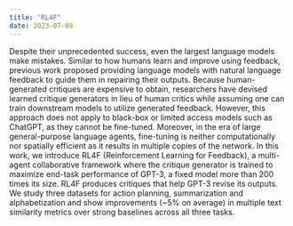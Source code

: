 ```yaml
---
title: "RL4F"
date: 2023-07-09
---
```


Despite their unprecedented success, even the largest language models make mistakes. Similar to how humans learn and improve using feedback, previous work proposed providing language models with natural language feedback to guide them in repairing their outputs. Because human-generated critiques are expensive to obtain, researchers have devised learned critique generators in lieu of human critics while assuming one can train downstream models to utilize generated feedback. However, this approach does not apply to black-box or limited access models such as ChatGPT, as they cannot be fine-tuned. Moreover, in the era of large general-purpose language agents, fine-tuning is neither computationally nor spatially efficient as it results in multiple copies of the network. In this work, we introduce RL4F (Reinforcement Learning for Feedback), a multi-agent collaborative framework where the critique generator is trained to maximize end-task performance of GPT-3, a fixed model more than 200 times its size. RL4F produces critiques that help GPT-3 revise its outputs. We study three datasets for action planning, summarization and alphabetization and show improvements (~5% on average) in multiple text similarity metrics over strong baselines across all three tasks.
